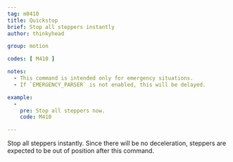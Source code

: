 ```yaml
---
tag: m0410
title: Quickstop
brief: Stop all steppers instantly
author: thinkyhead

group: motion

codes: [ M410 ]

notes:
  - This command is intended only for emergency situations.
  - If `EMERGENCY_PARSER` is not enabled, this will be delayed.

example:
  -
    pre: Stop all steppers now.
    code: M410

---
```


Stop all steppers instantly. Since there will be no deceleration, steppers are expected to be out of position after this command.
